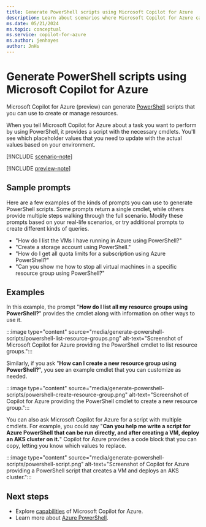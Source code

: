 ```yaml
---
title: Generate PowerShell scripts using Microsoft Copilot for Azure
description: Learn about scenarios where Microsoft Copilot for Azure can generate PowerShell scripts for you to customize and use.
ms.date: 05/21/2024
ms.topic: conceptual
ms.service: copilot-for-azure
ms.author: jenhayes
author: JnHs
---
```


# Generate PowerShell scripts using Microsoft Copilot for Azure

Microsoft Copilot for Azure (preview) can generate [PowerShell](/powershell/azure/) scripts that you can use to create or manage resources.

When you tell Microsoft Copilot for Azure about a task you want to perform by using PowerShell, it provides a script with the necessary cmdlets. You'll see which placeholder values that you need to update with the actual values based on your environment.

[!INCLUDE [scenario-note](includes/scenario-note.md)]

[!INCLUDE [preview-note](includes/preview-note.md)]

## Sample prompts

Here are a few examples of the kinds of prompts you can use to generate PowerShell scripts. Some prompts return a single cmdlet, while others provide multiple steps walking through the full scenario. Modify these prompts based on your real-life scenarios, or try additional prompts to create different kinds of queries.

- "How do I list the VMs I have running in Azure using PowerShell?"
- "Create a storage account using PowerShell."
- "How do I get all quota limits for a subscription using Azure PowerShell?"
- "Can you show me how to stop all virtual machines in a specific resource group using PowerShell?"

## Examples

In this example, the prompt "**How do I list all my resource groups using PowerShell?**" provides the cmdlet along with information on other ways to use it.

:::image type="content" source="media/generate-powershell-scripts/powershell-list-resource-groups.png" alt-text="Screenshot of Microsoft Copilot for Azure providing the PowerShell cmdlet to list resource groups.":::

Similarly, if you ask "**How can I create a new resource group using PowerShell?**", you see an example cmdlet that you can customize as needed.

:::image type="content" source="media/generate-powershell-scripts/powershell-create-resource-group.png" alt-text="Screenshot of Copilot for Azure providing the PowerShell cmdlet to create a new resource group.":::

You can also ask Microsoft Copilot for Azure for a script with multiple cmdlets. For example, you could say "**Can you help me write a script for Azure PowerShell that can be run directly, and after creating a VM, deploy an AKS cluster on it.**" Copilot for Azure provides a code block that you can copy, letting you know which values to replace.

:::image type="content" source="media/generate-powershell-scripts/powershell-script.png" alt-text="Screenshot of Copilot for Azure providing a PowerShell script that creates a VM and deploys an AKS cluster.":::

## Next steps

- Explore [capabilities](capabilities.md) of Microsoft Copilot for Azure.
- Learn more about [Azure PowerShell](/powershell/azure/).

